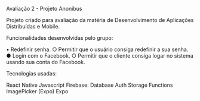 Avaliação 2 - Projeto Anonibus

Projeto criado para avaliação da matéria de Desenvolvimento de Aplicações Distribuídas e Mobile.

Funcionalidades desenvolvidas pelo grupo:

•	Redefinir senha.
○	Permitir que o usuário consiga redefinir a sua senha.
●	 Login com o Facebook.
○	Permitir que o cliente consiga logar no sistema usando sua conta do Facebook.

Tecnologias usadas:

React Native
Javascript
Firebase:
Database
Auth
Storage
Functions
ImagePicker (Expo)
Expo
